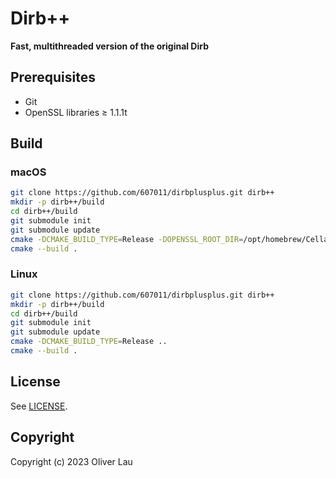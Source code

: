 # Dirb++

**Fast, multithreaded version of the original Dirb**

## Prerequisites

- Git
- OpenSSL libraries ≥ 1.1.1t

## Build

### macOS

```bash
git clone https://github.com/607011/dirbplusplus.git dirb++
mkdir -p dirb++/build
cd dirb++/build
git submodule init
git submodule update
cmake -DCMAKE_BUILD_TYPE=Release -DOPENSSL_ROOT_DIR=/opt/homebrew/Cellar/openssl@3/3.1.0 ..
cmake --build .
```

### Linux

```bash
git clone https://github.com/607011/dirbplusplus.git dirb++
mkdir -p dirb++/build
cd dirb++/build
git submodule init
git submodule update
cmake -DCMAKE_BUILD_TYPE=Release ..
cmake --build .
```


## License

See [LICENSE](LICENSE).

## Copyright

Copyright (c) 2023 Oliver Lau
